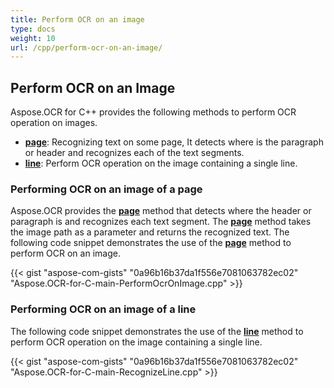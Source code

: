 ```yaml
---
title: Perform OCR on an image
type: docs
weight: 10
url: /cpp/perform-ocr-on-an-image/
---
```


## **Perform OCR on an Image**

Aspose.OCR for C++ provides the following methods to perform OCR operation on images.

- [**page**](https://reference.aspose.com/ocr/cpp/groupAspose#ga12fd25c079745617c8acbf38f61e44cf): Recognizing text on some page, It detects where is the paragraph or header and recognizes each of the text segments.
- [**line**](https://reference.aspose.com/ocr/cpp/groupAspose#ga281e31e55c27c9cf17dcbb99f60f0bbb): Perform OCR operation on the image containing a single line.

### **Performing OCR on an image of a page**

Aspose.OCR provides the [**page**](https://reference.aspose.com/ocr/cpp/groupAspose#ga12fd25c079745617c8acbf38f61e44cf) method that detects where the header or paragraph is and recognizes each text segment. The [**page**](https://reference.aspose.com/ocr/cpp/groupAspose#ga12fd25c079745617c8acbf38f61e44cf) method takes the image path as a parameter and returns the recognized text. The following code snippet demonstrates the use of the [**page**](https://reference.aspose.com/ocr/cpp/groupAspose#ga12fd25c079745617c8acbf38f61e44cf) method to perform OCR on an image.

{{< gist "aspose-com-gists" "0a96b16b37da1f556e7081063782ec02" "Aspose.OCR-for-C-main-PerformOcrOnImage.cpp" >}}

### **Performing OCR on an image of a line**

The following code snippet demonstrates the use of the [**line**](https://reference.aspose.com/ocr/cpp/groupAspose#ga281e31e55c27c9cf17dcbb99f60f0bbb) method to perform OCR operation on the image containing a single line.

{{< gist "aspose-com-gists" "0a96b16b37da1f556e7081063782ec02" "Aspose.OCR-for-C-main-RecognizeLine.cpp" >}}
